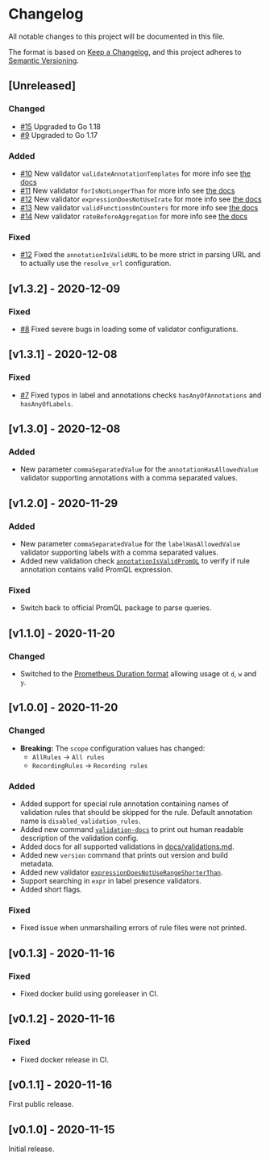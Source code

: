 # Changelog
All notable changes to this project will be documented in this file.

The format is based on [Keep a Changelog](https://keepachangelog.com/en/1.0.0/),
and this project adheres to [Semantic Versioning](https://semver.org/spec/v2.0.0.html).

## [Unreleased]

### Changed
 - [#15](https://github.com/FUSAKLA/promruval/pull/15) Upgraded to Go 1.18
 - [#9](https://github.com/FUSAKLA/promruval/pull/9) Upgraded to Go 1.17

### Added
 - [#10](https://github.com/FUSAKLA/promruval/pull/10) New validator `validateAnnotationTemplates` for more info see [the docs](docs/validations.md#validateannotationtemplates)
 - [#11](https://github.com/FUSAKLA/promruval/pull/11) New validator `forIsNotLongerThan` for more info see [the docs](docs/validations.md#forisnotlongerthan)
 - [#12](https://github.com/FUSAKLA/promruval/pull/12) New validator `expressionDoesNotUseIrate` for more info see [the docs](docs/validations.md#expressiondoesnotuseirate)
 - [#13](https://github.com/FUSAKLA/promruval/pull/13) New validator `validFunctionsOnCounters` for more info see [the docs](docs/validations.md#validfunctionsoncounters)
 - [#14](https://github.com/FUSAKLA/promruval/pull/14) New validator `rateBeforeAggregation` for more info see [the docs](docs/validations.md#ratebeforeaggregation)

### Fixed
 - [#12](https://github.com/FUSAKLA/promruval/pull/12) Fixed the `annotationIsValidURL` to be more strict in parsing URL and to actually use the `resolve_url` configuration.

## [v1.3.2] - 2020-12-09
### Fixed
 - [#8](https://github.com/FUSAKLA/promruval/pull/8) Fixed severe bugs in loading some of validator configurations.

## [v1.3.1] - 2020-12-08
### Fixed
 - [#7](https://github.com/FUSAKLA/promruval/pull/7) Fixed typos in label and annotations checks `hasAnyOfAnnotations` and `hasAnyOfLabels`.

## [v1.3.0] - 2020-12-08
### Added
 - New parameter `commaSeparatedValue` for the `annotationHasAllowedValue` validator supporting annotations with a comma separated values.

## [v1.2.0] - 2020-11-29
### Added
 - New parameter `commaSeparatedValue` for the `labelHasAllowedValue` validator supporting labels with a comma separated values.
 - Added new validation check [`annotationIsValidPromQL`](docs/validations.md#annotationisvalidpromql)
   to verify if rule annotation contains valid PromQL expression.
### Fixed
 - Switch back to official PromQL package to parse queries.

## [v1.1.0] - 2020-11-20
### Changed
 - Switched to the [Prometheus Duration format](https://prometheus.io/docs/prometheus/latest/querying/basics/#time-durations) allowing usage ot `d`, `w` and `y`.

## [v1.0.0] - 2020-11-20
### Changed
 - **Breaking:** The `scope` configuration values has changed:
     - `AllRules` -> `All rules`
     - `RecordingRules` -> `Recording rules`
     
### Added
 - Added support for special rule annotation containing names of validation rules
   that should be skipped for the rule. Default annotation name is `disabled_validation_rules`.
 - Added new command [`validation-docs`](README.md#readable-validation-description) to print out human readable description of the validation config.
 - Added docs for all supported validations in [docs/validations.md](docs/validations.md).
 - Added new `version` command that prints out version and build metadata.
 - Added new validator [`expressionDoesNotUseRangeShorterThan`](docs/validations.md#expressiondoesnotuserangeshorterthan).
 - Support searching in `expr` in label presence validators.
 - Added short flags.
 
### Fixed
 - Fixed issue when unmarshalling errors of rule files were not printed.

## [v0.1.3] - 2020-11-16
### Fixed
 - Fixed docker build using goreleaser in CI.

## [v0.1.2] - 2020-11-16
### Fixed
 - Fixed docker release in CI.

## [v0.1.1] - 2020-11-16
First public release.

## [v0.1.0] - 2020-11-15
Initial release.

